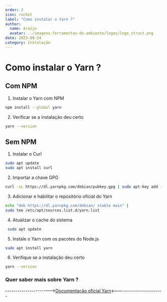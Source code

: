 ```yaml
---
order: 2
icon: rocket
label: "Como instalar o Yarn ?"
author:
  name: Araújo
  avatar: ../imagens-ferramentas-de-ambiente/logos/logo_struct.png
date: 2023-09-24
category: Instalação
---
```


# Como instalar o Yarn ?

## Com NPM

1. Instalar o Yarn com NPM

```bash
npm install --global yarn
```

2. Verificar se a instalação deu certo 

```bash
yarn --version
```

## Sem NPM

1. Instalar o Curl

```bash
sudo apt update
sudo apt install curl
```

2. Importar a chave GPG

```bash
curl -sL https://dl.yarnpkg.com/debian/pubkey.gpg | sudo apt-key add -
```

3. Adicionar e habilitar o repositório oficial do Yarn

```bash
echo "deb https://dl.yarnpkg.com/debian/ stable main" |
sudo tee /etc/apt/sources.list.d/yarn.list
```

4. Atualizar o cache do sistema

```bash
 sudo apt update
```

5. Instale o Yarn com os pacotes do Node.js

```bash
sudo apt install yarn
```

6. Verifique se a instalação deu certo

```bash
yarn --version
```

### Quer saber mais sobre Yarn ?

---------------------->[Documentação oficial Yarn](https://classic.yarnpkg.com/lang/en/docs/)<-----------------------
